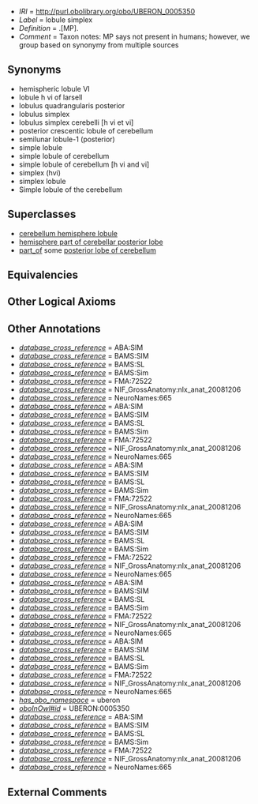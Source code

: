  * *IRI* = http://purl.obolibrary.org/obo/UBERON_0005350
 * *Label* = lobule simplex
 * *Definition* = .[MP].
 * *Comment* = Taxon notes: MP says not present in humans; however, we group based on synonymy from multiple sources

## Synonyms

 * hemispheric lobule VI
 * lobule h vi of larsell
 * lobulus quadrangularis posterior
 * lobulus simplex
 * lobulus simplex cerebelli [h vi et vi]
 * posterior crescentic lobule of cerebellum
 * semilunar lobule-1 (posterior)
 * simple lobule
 * simple lobule of cerebellum
 * simple lobule of cerebellum [h vi and vi]
 * simplex (hvi)
 * simplex lobule
 * Simple lobule of the cerebellum

## Superclasses

 * [cerebellum hemisphere lobule](../../UBERON/03/UBERON_0004003.md)
 * [hemisphere part of cerebellar posterior lobe](../../UBERON/48/UBERON_0014648.md)
 * [part_of](../../BFO/50/BFO_0000050.md) some [posterior lobe of cerebellum](../../UBERON/02/UBERON_0004002.md)

## Equivalencies


## Other Logical Axioms


## Other Annotations

 * *[database_cross_reference](../../ef/oboInOwl#hasDbXref.md)* = ABA:SIM
 * *[database_cross_reference](../../ef/oboInOwl#hasDbXref.md)* = BAMS:SIM
 * *[database_cross_reference](../../ef/oboInOwl#hasDbXref.md)* = BAMS:SL
 * *[database_cross_reference](../../ef/oboInOwl#hasDbXref.md)* = BAMS:Sim
 * *[database_cross_reference](../../ef/oboInOwl#hasDbXref.md)* = FMA:72522
 * *[database_cross_reference](../../ef/oboInOwl#hasDbXref.md)* = NIF_GrossAnatomy:nlx_anat_20081206
 * *[database_cross_reference](../../ef/oboInOwl#hasDbXref.md)* = NeuroNames:665
 * *[database_cross_reference](../../ef/oboInOwl#hasDbXref.md)* = ABA:SIM
 * *[database_cross_reference](../../ef/oboInOwl#hasDbXref.md)* = BAMS:SIM
 * *[database_cross_reference](../../ef/oboInOwl#hasDbXref.md)* = BAMS:SL
 * *[database_cross_reference](../../ef/oboInOwl#hasDbXref.md)* = BAMS:Sim
 * *[database_cross_reference](../../ef/oboInOwl#hasDbXref.md)* = FMA:72522
 * *[database_cross_reference](../../ef/oboInOwl#hasDbXref.md)* = NIF_GrossAnatomy:nlx_anat_20081206
 * *[database_cross_reference](../../ef/oboInOwl#hasDbXref.md)* = NeuroNames:665
 * *[database_cross_reference](../../ef/oboInOwl#hasDbXref.md)* = ABA:SIM
 * *[database_cross_reference](../../ef/oboInOwl#hasDbXref.md)* = BAMS:SIM
 * *[database_cross_reference](../../ef/oboInOwl#hasDbXref.md)* = BAMS:SL
 * *[database_cross_reference](../../ef/oboInOwl#hasDbXref.md)* = BAMS:Sim
 * *[database_cross_reference](../../ef/oboInOwl#hasDbXref.md)* = FMA:72522
 * *[database_cross_reference](../../ef/oboInOwl#hasDbXref.md)* = NIF_GrossAnatomy:nlx_anat_20081206
 * *[database_cross_reference](../../ef/oboInOwl#hasDbXref.md)* = NeuroNames:665
 * *[database_cross_reference](../../ef/oboInOwl#hasDbXref.md)* = ABA:SIM
 * *[database_cross_reference](../../ef/oboInOwl#hasDbXref.md)* = BAMS:SIM
 * *[database_cross_reference](../../ef/oboInOwl#hasDbXref.md)* = BAMS:SL
 * *[database_cross_reference](../../ef/oboInOwl#hasDbXref.md)* = BAMS:Sim
 * *[database_cross_reference](../../ef/oboInOwl#hasDbXref.md)* = FMA:72522
 * *[database_cross_reference](../../ef/oboInOwl#hasDbXref.md)* = NIF_GrossAnatomy:nlx_anat_20081206
 * *[database_cross_reference](../../ef/oboInOwl#hasDbXref.md)* = NeuroNames:665
 * *[database_cross_reference](../../ef/oboInOwl#hasDbXref.md)* = ABA:SIM
 * *[database_cross_reference](../../ef/oboInOwl#hasDbXref.md)* = BAMS:SIM
 * *[database_cross_reference](../../ef/oboInOwl#hasDbXref.md)* = BAMS:SL
 * *[database_cross_reference](../../ef/oboInOwl#hasDbXref.md)* = BAMS:Sim
 * *[database_cross_reference](../../ef/oboInOwl#hasDbXref.md)* = FMA:72522
 * *[database_cross_reference](../../ef/oboInOwl#hasDbXref.md)* = NIF_GrossAnatomy:nlx_anat_20081206
 * *[database_cross_reference](../../ef/oboInOwl#hasDbXref.md)* = NeuroNames:665
 * *[database_cross_reference](../../ef/oboInOwl#hasDbXref.md)* = ABA:SIM
 * *[database_cross_reference](../../ef/oboInOwl#hasDbXref.md)* = BAMS:SIM
 * *[database_cross_reference](../../ef/oboInOwl#hasDbXref.md)* = BAMS:SL
 * *[database_cross_reference](../../ef/oboInOwl#hasDbXref.md)* = BAMS:Sim
 * *[database_cross_reference](../../ef/oboInOwl#hasDbXref.md)* = FMA:72522
 * *[database_cross_reference](../../ef/oboInOwl#hasDbXref.md)* = NIF_GrossAnatomy:nlx_anat_20081206
 * *[database_cross_reference](../../ef/oboInOwl#hasDbXref.md)* = NeuroNames:665
 * *[has_obo_namespace](../../ce/oboInOwl#hasOBONamespace.md)* = uberon
 * *[oboInOwl#id](../../id/oboInOwl#id.md)* = UBERON:0005350
 * *[database_cross_reference](../../ef/oboInOwl#hasDbXref.md)* = ABA:SIM
 * *[database_cross_reference](../../ef/oboInOwl#hasDbXref.md)* = BAMS:SIM
 * *[database_cross_reference](../../ef/oboInOwl#hasDbXref.md)* = BAMS:SL
 * *[database_cross_reference](../../ef/oboInOwl#hasDbXref.md)* = BAMS:Sim
 * *[database_cross_reference](../../ef/oboInOwl#hasDbXref.md)* = FMA:72522
 * *[database_cross_reference](../../ef/oboInOwl#hasDbXref.md)* = NIF_GrossAnatomy:nlx_anat_20081206
 * *[database_cross_reference](../../ef/oboInOwl#hasDbXref.md)* = NeuroNames:665

## External Comments

